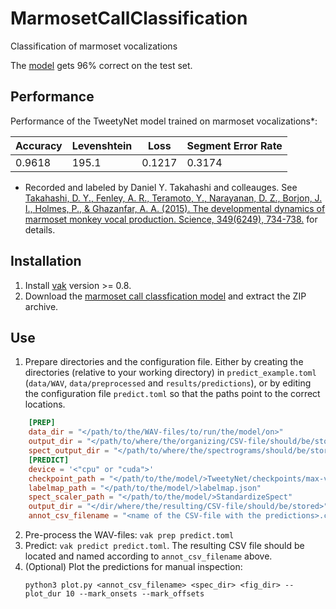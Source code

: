 # MarmosetCallClassification
Classification of marmoset vocalizations

The [model](https://snapassamusay.files.wordpress.com/2023/01/model.zip) gets 96% correct on the test set.

## Performance

Performance of the TweetyNet model trained on marmoset vocalizations*:

| Accuracy |	Levenshtein |	Loss	| Segment Error Rate |
|---------|-----------|------|-----|
| 0.9618	| 195.1 | 0.1217 | 0.3174 |

* Recorded and labeled by Daniel Y. Takahashi and colleauges. See [Takahashi, D. Y., Fenley, A. R., Teramoto, Y., Narayanan, D. Z., Borjon, J. I., Holmes, P., & Ghazanfar, A. A. (2015). The developmental dynamics of marmoset monkey vocal production. Science, 349(6249), 734-738.](http://www.princeton.edu/~dtakahas/publications/Takahashi%20et%20al%202015%20Developmental%20dynamics%20vocalization) for details.

## Installation

 1. Install [vak](https://github.com/vocalpy/vak) version >= 0.8.
 2. Download the [marmoset call classfication model](https://snapassamusay.files.wordpress.com/2023/01/model.zip) and extract the ZIP archive.
 

## Use
 1. Prepare directories and the configuration file. Either by creating the directories (relative to your working directory) in `predict_example.toml` (`data/WAV`, `data/preprocessed` and `results/predictions`), or by editing the configuration file `predict.toml` so that the paths point to the correct locations.
```toml
    [PREP]
    data_dir = "</path/to/the/WAV-files/to/run/the/model/on>"
    output_dir = "</path/to/where/the/organizing/CSV-file/should/be/stored>"
    spect_output_dir = "</path/to/where/the/spectrograms/should/be/stored>"
    [PREDICT]
    device = '<"cpu" or "cuda">'
    checkpoint_path = "</path/to/the/model/>TweetyNet/checkpoints/max-val-acc-checkpoint.pt"
    labelmap_path = "</path/to/the/model/>labelmap.json"
    spect_scaler_path = "</path/to/the/model/>StandardizeSpect"
    output_dir = "</dir/where/the/resulting/CSV-file/should/be/stored>"
    annot_csv_filename = "<name of the CSV-file with the predictions>.csv"
```
 2. Pre-process the WAV-files: `vak prep predict.toml`
 3. Predict: `vak predict predict.toml`. The resulting CSV file should be located and named according to `annot_csv_filename` above.
 4. (Optional) Plot the predictions for manual inspection: 
    ```terminal
    python3 plot.py <annot_csv_filename> <spec_dir> <fig_dir> --plot_dur 10 --mark_onsets --mark_offsets
    ```

